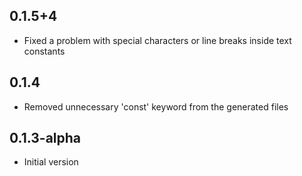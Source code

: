 ## 0.1.5+4

- Fixed a problem with special characters or line breaks inside text constants

## 0.1.4

- Removed unnecessary 'const' keyword from the generated files

## 0.1.3-alpha

- Initial version
